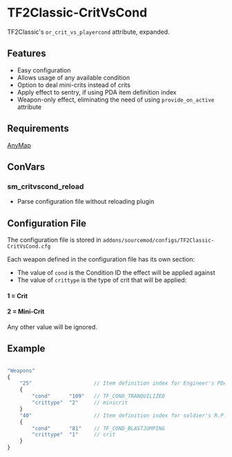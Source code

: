 # TF2Classic-CritVsCond
TF2Classic's `or_crit_vs_playercond` attribute, expanded.

## Features
- Easy configuration
- Allows usage of any available condition
- Option to deal mini-crits instead of crits
- Apply effect to sentry, if using PDA item definition index
- Weapon-only effect, eliminating the need of using `provide_on_active` attribute

## Requirements
[AnyMap](https://github.com/dysphie/sm-anymap)

## ConVars
### sm_critvscond_reload
- Parse configuration file without reloading plugin

## Configuration File
The configuration file is stored in `addons/sourcemod/configs/TF2Classic-CritVsCond.cfg`

Each weapon defined in the configuration file has its own section:
- The value of `cond` is the Condition ID the effect will be applied against
- The value of `crittype` is the type of crit that will be applied: 
#### 1 = Crit 
#### 2 = Mini-Crit 

Any other value will be ignored.

## Example
```js

"Weapons"
{
	"25"        			// Item definition index for Engineer's PDA
	{
		"cond"		"109" 	// TF_COND_TRANQUILIZED
		"crittype"	"2" 	// minicrit
	}
	"40"        			// Item definition index for soldier's R.P.G.
	{
		"cond"		"81" 	// TF_COND_BLASTJUMPING
		"crittype"	"1" 	// crit
	}
}
```
